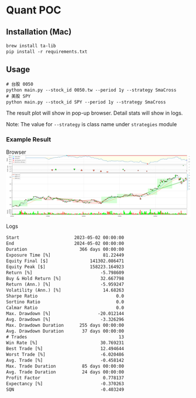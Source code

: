 # Quant POC

## Installation (Mac)

```commandline
brew install ta-lib
pip install -r requirements.txt
```

## Usage
```commandline
# 台股 0050
python main.py --stock_id 0050.tw --period 1y --strategy SmaCross
# 美股 SPY
python main.py --stock_id SPY --period 1y --strategy SmaCross
```

The result plot will show in pop-up browser. Detail stats will show in logs.

Note: The value for `--strategy` is class name under `strategies` module

### Example Result
Browser
![img.png](img.png)

Logs
```
Start                     2023-05-02 00:00:00
End                       2024-05-02 00:00:00
Duration                    366 days 00:00:00
Exposure Time [%]                    81.22449
Equity Final [$]                141302.086471
Equity Peak [$]                 158223.164923
Return [%]                          -5.798609
Buy & Hold Return [%]               32.667798
Return (Ann.) [%]                   -5.959247
Volatility (Ann.) [%]                14.68263
Sharpe Ratio                              0.0
Sortino Ratio                             0.0
Calmar Ratio                              0.0
Max. Drawdown [%]                  -20.012144
Avg. Drawdown [%]                   -3.326296
Max. Drawdown Duration      255 days 00:00:00
Avg. Drawdown Duration       37 days 00:00:00
# Trades                                   13
Win Rate [%]                        30.769231
Best Trade [%]                      12.494644
Worst Trade [%]                     -6.020486
Avg. Trade [%]                      -0.458142
Max. Trade Duration          85 days 00:00:00
Avg. Trade Duration          24 days 00:00:00
Profit Factor                        0.778137
Expectancy [%]                      -0.370263
SQN                                 -0.403249
```
